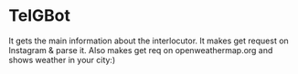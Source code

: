 # TelGBot
It gets the main information about the interlocutor. It makes get request on Instagram & parse it. Also makes get req on openweathermap.org and shows weather in your city:)
